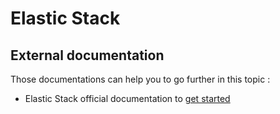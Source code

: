 # Elastic Stack

## External documentation

Those documentations can help you to go further in this topic :

* Elastic Stack official documentation to [get started](https://www.elastic.co/guide/index.html)

